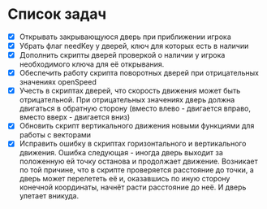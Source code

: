 # Список задач
- [x] Открывать закрывающуюся дверь при приближении игрока
- [x] Убрать флаг needKey у дверей, ключ для которых есть в наличии 
- [x] Дополнить скрипты дверей проверкой о наличии у игрока необходимого ключа для её открывания.
- [x] Обеспечить работу скрипта поворотных дверей при отрицательных значениях openSpeed
- [x] Учесть в скриптах дверей, что скорость движения может быть отрицательной. При отрицательных значениях дверь должна двигаться в обратную сторону (вместо влево - двигается вправо, вместо вверх - двигается вниз)
- [x] Обновить скрипт вертикального движения новыми функциями для работы с векторами
- [x] Исправить ошибку в скриптах горизонтального и вертикального движения. Ошибка следующая - иногда дверь выходит за положенную ей точку останова и продолжает движение. Возникает по той причине, что в скрипте проверяется расстояние до точки, а дверь может перелететь её и, оказавшись по иную сторону конечной координаты, начнёт расти расстояние до неё. И дверь улетает вникуда.
